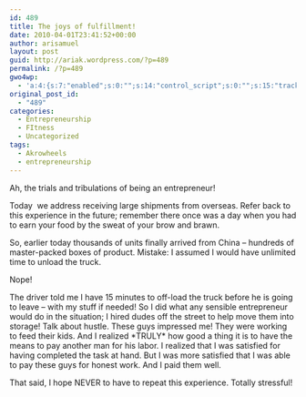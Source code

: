 ```yaml
---
id: 489
title: The joys of fulfillment!
date: 2010-04-01T23:41:52+00:00
author: arisamuel
layout: post
guid: http://ariak.wordpress.com/?p=489
permalink: /?p=489
gwo4wp:
  - 'a:4:{s:7:"enabled";s:0:"";s:14:"control_script";s:0:"";s:15:"tracking_script";s:0:"";s:17:"conversion_script";s:0:"";}'
original_post_id:
  - "489"
categories:
  - Entrepreneurship
  - FItness
  - Uncategorized
tags:
  - Akrowheels
  - entrepreneurship
---
```

Ah, the trials and tribulations of being an entrepreneur!

Today  we address receiving large shipments from overseas. Refer back to this experience in the future; remember there once was a day when you had to earn your food by the sweat of your brow and brawn.

So, earlier today thousands of units finally arrived from China &#8211; hundreds of master-packed boxes of product. Mistake: I assumed I would have unlimited time to unload the truck.

Nope!

The driver told me I have 15 minutes to off-load the truck before he is going to leave &#8211; with my stuff if needed! So I did what any sensible entrepreneur would do in the situation; I hired dudes off the street to help move them into storage! Talk about hustle. These guys impressed me! They were working to feed their kids. And I realized \*TRULY\* how good a thing it is to have the means to pay another man for his labor. I realized that I was satisfied for having completed the task at hand. But I was more satisfied that I was able to pay these guys for honest work. And I paid them well.

That said, I hope NEVER to have to repeat this experience. Totally stressful!